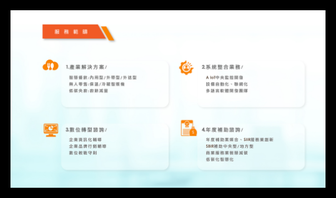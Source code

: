 <!DOCTYPE html>
<html lang="zh-TW">
<head>
  <meta charset="UTF-8">
  <meta name="viewport" content="width=device-width, initial-scale=1">
  <title>圖片展示</title>
  <style>
    html, body {
      margin: 0;
      padding: 0;
      background: #000;
      height: 100%;
      width: 100%;
      display: flex;
      justify-content: center;
      align-items: center;
    }
    img {
      max-width: 100%;
      max-height: 100%;
      object-fit: contain;
    }
  </style>
</head>
<body>
  <img src="services.jpg" alt="展示圖片">
</body>
</html>
